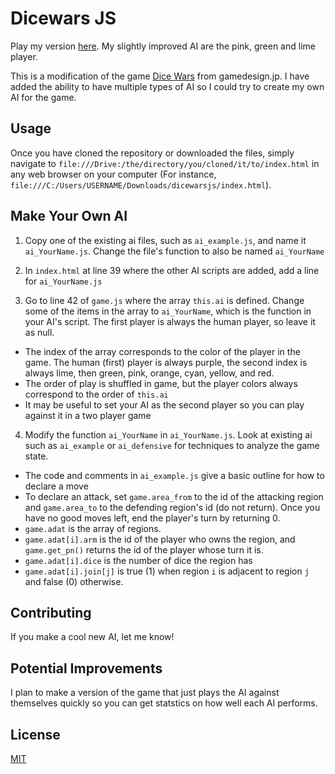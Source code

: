 # Dicewars JS

Play my version [here](https://www.chrisraff.com/dicewars/). My slightly improved AI are the pink, green and lime player.

This is a modification of the game [Dice Wars](https://www.gamedesign.jp/games/dicewars/) from gamedesign.jp. I have added the ability to have multiple types of AI so I could try to create my own AI for the game.

## Usage

Once you have cloned the repository or downloaded the files, simply navigate to `file:///Drive:/the/directory/you/cloned/it/to/index.html` in any web browser on your computer (For instance, `file:///C:/Users/USERNAME/Downloads/dicewarsjs/index.html`).

## Make Your Own AI

1.  Copy one of the existing ai files, such as `ai_example.js`, and name it `ai_YourName.js`. Change the file's function to also be named `ai_YourName`

2. In `index.html` at line 39 where the other AI scripts are added, add a line for `ai_YourName.js` 

3. Go to line 42 of `game.js` where the array `this.ai` is defined. Change some of the items in the array to `ai_YourName`, which is the function in your AI's script. The first player is always the human player, so leave it as null.

* The index of the array corresponds to the color of the player in the game. The human (first) player is always purple, the second index is always lime, then green, pink, orange, cyan, yellow, and red.
* The order of play is shuffled in game, but the player colors always correspond to the order of `this.ai`
* It may be useful to set your AI as the second player so you can play against it in a two player game

4. Modify the function `ai_YourName` in `ai_YourName.js`. Look at existing ai such as `ai_example` or `ai_defensive` for techniques to analyze the game state.

  * The code and comments in `ai_example.js` give a basic outline for how to declare a move
  * To declare an attack, set `game.area_from` to the id of the attacking region and `game.area_to` to the defending region's id (do not return). Once you have no good moves left, end the player's turn by returning 0.
  * `game.adat` is the array of regions.
  * `game.adat[i].arm` is the id of the player who owns the region, and `game.get_pn()` returns the id of the player whose turn it is.
  * `game.adat[i].dice` is the number of dice the region has
  * `game.adat[i].join[j]` is true (1) when region `i` is adjacent to region `j` and false (0) otherwise.

## Contributing
If you make a cool new AI, let me know!

## Potential Improvements
I plan to make a version of the game that just plays the AI against themselves quickly so you can get statstics on how well each AI performs.

## License
[MIT](https://choosealicense.com/licenses/mit/)
